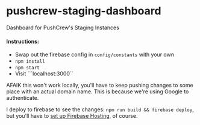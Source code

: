 # pushcrew-staging-dashboard
Dashboard for PushCrew's Staging Instances

#### Instructions:
* Swap out the firebase config in ```config/constants``` with your own
* ```npm install```
* ```npm start```
* Visit ```localhost:3000``


AFAIK this won't work locally, you'll have to keep pushing changes to some place with an actual domain name. This is because we're using Google to authenticate.


I deploy to firebase to see the changes: `npm run build && firebase deploy`, but you'll have to [set up Firebase Hosting](https://firebase.google.com/docs/hosting/quickstart), of course.